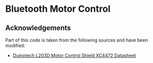 # Bluetooth Motor Control


## Acknowledgements
Part of this code is taken from the following sources and have been modified:
- [Duinotech L203D Motor Control Shield XC4472 Datasheet](https://www.electusdistribution.com.au/dbdocument/701175/xc4472_manual_14833.pdf)
